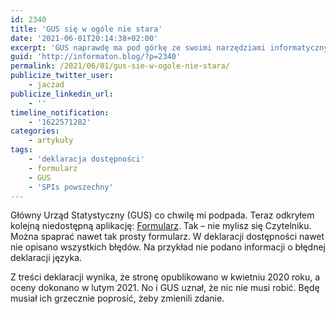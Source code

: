 ```yaml
---
id: 2340
title: 'GUS się w ogóle nie stara'
date: '2021-06-01T20:14:38+02:00'
excerpt: 'GUS naprawdę ma pod górkę ze swoimi narzędziami informatycznymi. Oczywiście z cyfrową dostępnością tych narzędzi. Znowu trzeba będzie pisać.'
guid: 'http://informaton.blog/?p=2340'
permalink: /2021/06/01/gus-sie-w-ogole-nie-stara/
publicize_twitter_user:
    - jaczad
publicize_linkedin_url:
    - ''
timeline_notification:
    - '1622571282'
categories:
    - artykuły
tags:
    - 'deklaracja dostępności'
    - formularz
    - GUS
    - 'SPIs powszechny'
---
```


Główny Urząd Statystyczny (GUS) co chwilę mi podpada. Teraz odkryłem kolejną niedostępną aplikację: [Formularz](https://sa.stat.gov.pl/formularz/). Tak – nie mylisz się Czytelniku. Można spaprać nawet tak prosty formularz. W deklaracji dostępności nawet nie opisano wszystkich błędów. Na przykład nie podano informacji o błędnej deklaracji języka.

Z treści deklaracji wynika, że stronę opublikowano w kwietniu 2020 roku, a oceny dokonano w lutym 2021. No i GUS uznał, że nic nie musi robić. Będę musiał ich grzecznie poprosić, żeby zmienili zdanie.
